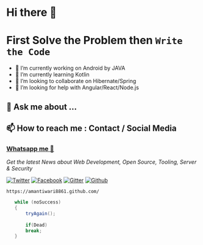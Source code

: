 # Hi there 👋           
# First Solve the Problem then `Write the Code`


- 🔭 I’m currently working on Android by JAVA
- 🌱 I’m currently learning Kotlin
- 👯 I’m looking to collaborate on Hibernate/Spring
- 🤔 I’m looking for help with Angular/React/Node.js

## 💬 Ask me about ...
## 📫 How to reach me : Contact / Social Media

### [Whatsapp me 📲](https://wa.me/919891062743?text=hii)  
*Get the latest News about Web Development, Open Source, Tooling, Server & Security*

[![Twitter](https://github.frapsoft.com/social/twitter.png)](https://twitter.com/amantiwari8861/)
[![Facebook](https://github.frapsoft.com/social/facebook.png)](https://www.facebook.com/amantiwari8861/)
[![Gitter](https://github.frapsoft.com/social/gitter.png)](https://gitter.im/GNIITwala/community/)
[![Github](https://github.frapsoft.com/social/github.png)](https://github.com/ellerbrock/)

`https://amantiwari8861.github.com/`

```java    
   while (noSuccess)
   {
       tryAgain();
       
       if(Dead)
       break;
   }
   ```
